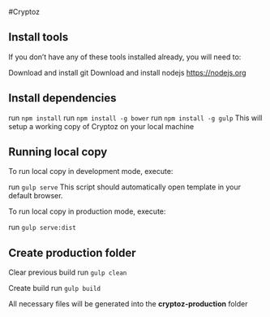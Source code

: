 #Cryptoz

## Install tools
If you don’t have any of these tools installed already, you will need to:

Download and install git
Download and install nodejs https://nodejs.org

## Install dependencies

run `npm install`
run `npm install -g bower`
run `npm install -g gulp`
This will setup a working copy of Cryptoz on your local machine

## Running local copy
To run local copy in development mode, execute:

run `gulp serve`
This script should automatically open template in your default browser.

To run local copy in production mode, execute:

run `gulp serve:dist`

## Create production folder

Clear previous build
run `gulp clean`

Create build
run `gulp build`

All necessary files will be generated into the **cryptoz-production** folder
